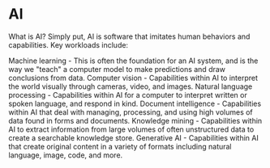 # AI
What is AI?
Simply put, AI is software that imitates human behaviors and capabilities. Key workloads include:

Machine learning - This is often the foundation for an AI system, and is the way we "teach" a computer model to make predictions and draw conclusions from data.
Computer vision - Capabilities within AI to interpret the world visually through cameras, video, and images.
Natural language processing - Capabilities within AI for a computer to interpret written or spoken language, and respond in kind.
Document intelligence - Capabilities within AI that deal with managing, processing, and using high volumes of data found in forms and documents.
Knowledge mining - Capabilities within AI to extract information from large volumes of often unstructured data to create a searchable knowledge store.
Generative AI - Capabilities within AI that create original content in a variety of formats including natural language, image, code, and more.
